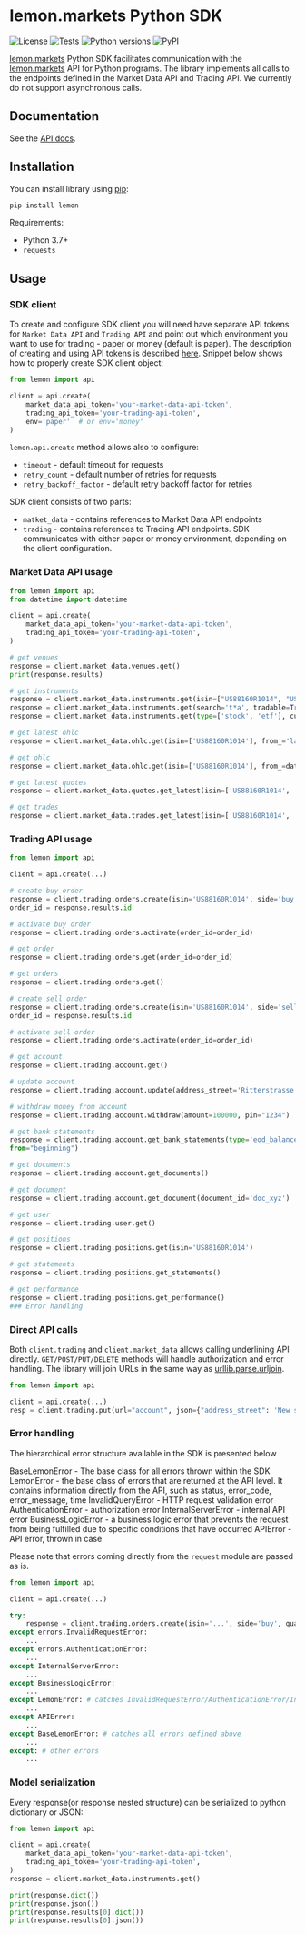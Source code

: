 # lemon.markets Python SDK

[![License](https://img.shields.io/github/license/lemon-markets/sdk-python)](./LICENSE)
[![Tests](https://img.shields.io/github/workflow/status/lemon-markets/sdk-python/tests/main?label=tests)](https://github.com/lemon-markets/sdk-python/actions)
[![Python versions](https://img.shields.io/pypi/pyversions/lemon.svg)](https://pypi.python.org/pypi/lemon/)
[![PyPI](https://img.shields.io/pypi/v/lemon)](https://pypi.python.org/pypi/lemon/)

[lemon.markets](https://lemon.markets) Python SDK facilitates communication with the
[lemon.markets](https://lemon.markets) API for Python programs. The library implements all calls to the endpoints
defined in the Market Data API and Trading API. We currently do not support asynchronous calls.

## Documentation

See the [API docs](https://docs.lemon.markets/).

## Installation

You can install library using [pip](http://pypi.python.org/pypi/pip):

```bash
pip install lemon
````

Requirements:

- Python 3.7+
- `requests`

## Usage

### SDK client

To create and configure SDK client you will need have separate API tokens for `Market Data API` and `Trading API`
and point out which environment you want to use for trading - paper or money (default is paper).
The description of creating and using API tokens is described [here](https://docs.lemon.markets/authentication).
Snippet below shows how to properly create SDK client object:

```python
from lemon import api

client = api.create(
    market_data_api_token='your-market-data-api-token',
    trading_api_token='your-trading-api-token',
    env='paper'  # or env='money'
)
```

`lemon.api.create` method allows also to configure:

- `timeout` - default timeout for requests
- `retry_count` - default number of retries for requests
- `retry_backoff_factor` - default retry backoff factor for retries

SDK client consists of two parts:

- `matket_data` - contains references to Market Data API endpoints
- `trading` - contains references to Trading API endpoints. SDK communicates with either paper or money environment,
  depending on the client configuration.


### Market Data API usage

```python
from lemon import api
from datetime import datetime

client = api.create(
    market_data_api_token='your-market-data-api-token',
    trading_api_token='your-trading-api-token',
)

# get venues
response = client.market_data.venues.get()
print(response.results)

# get instruments
response = client.market_data.instruments.get(isin=["US88160R1014", "US0231351067"])
response = client.market_data.instruments.get(search='t*a', tradable=True)
response = client.market_data.instruments.get(type=['stock', 'etf'], currency=['EUR'], limit=10, sorting='asc')

# get latest ohlc
response = client.market_data.ohlc.get(isin=['US88160R1014'], from_='latest', epoch=True, decimals=True)

# get ohlc
response = client.market_data.ohlc.get(isin=['US88160R1014'], from_=datetime(2021, 1, 2))

# get latest quotes
response = client.market_data.quotes.get_latest(isin=['US88160R1014', 'US0231351067'], epoch=True, sorting='asc')

# get trades
response = client.market_data.trades.get_latest(isin=['US88160R1014', 'US0231351067'], decimals=True)
```

### Trading API usage

```python
from lemon import api

client = api.create(...)

# create buy order
response = client.trading.orders.create(isin='US88160R1014', side='buy', quantity=1)
order_id = response.results.id

# activate buy order
response = client.trading.orders.activate(order_id=order_id)

# get order
response = client.trading.orders.get(order_id=order_id)

# get orders
response = client.trading.orders.get()

# create sell order
response = client.trading.orders.create(isin='US88160R1014', side='sell', quantity=1)
order_id = response.results.id

# activate sell order
response = client.trading.orders.activate(order_id=order_id)

# get account
response = client.trading.account.get()

# update account
response = client.trading.account.update(address_street='Ritterstrasse', address_street='Berlin')

# withdraw money from account
response = client.trading.account.withdraw(amount=100000, pin="1234")

# get bank statements
response = client.trading.account.get_bank_statements(type='eod_balance',
from="beginning")

# get documents
response = client.trading.account.get_documents()

# get document
response = client.trading.account.get_document(document_id='doc_xyz')

# get user
response = client.trading.user.get()

# get positions
response = client.trading.positions.get(isin='US88160R1014')

# get statements
response = client.trading.positions.get_statements()

# get performance
response = client.trading.positions.get_performance()
### Error handling
```

### Direct API calls
Both `client.trading` and `client.market_data` allows calling underlining API directly.
`GET/POST/PUT/DELETE` methods will handle authorization and error handling. The library will join URLs in the same way
as [urllib.parse.urljoin](https://docs.python.org/3/library/urllib.parse.html#urllib.parse.urljoin).

```python
from lemon import api

client = api.create(...)
resp = client.trading.put(url="account", json={"address_street": 'New street name'})
```

### Error handling
The hierarchical error structure available in the SDK is presented below

BaseLemonError - The base class for all errors thrown within the SDK
 LemonError - the base class of errors that are returned at the API level. It contains information directly from the API, such as status, error_code, error_message, time
     InvalidQueryError - HTTP request validation error
     AuthenticationError - authorization error
     InternalServerError - internal API error
     BusinessLogicError - a business logic error that prevents the request from being fulfilled due to specific conditions that have occurred
 APIError - API error, thrown in case

Please note that errors coming directly from the `request` module are passed as is.
```python
from lemon import api

client = api.create(...)

try:
    response = client.trading.orders.create(isin='...', side='buy', quantity=1)
except errors.InvalidRequestError:
    ...
except errors.AuthenticationError:
    ...
except InternalServerError:
    ...
except BusinessLogicError:
    ...
except LemonError: # catches InvalidRequestError/AuthenticationError/InternalServerError/BusinessLogicError
    ...
except APIError:
    ...
except BaseLemonError: # catches all errors defined above
    ...
except: # other errors
    ...
```


### Model serialization

Every response(or response nested structure) can be serialized to python dictionary or JSON:

```python
from lemon import api

client = api.create(
    market_data_api_token='your-market-data-api-token',
    trading_api_token='your-trading-api-token',
)
response = client.market_data.instruments.get()

print(response.dict())
print(response.json())
print(response.results[0].dict())
print(response.results[0].json())
```


